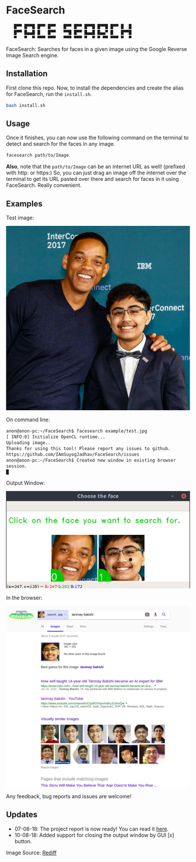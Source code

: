 # FaceSearch
       █▀▀ █▀▀█ █▀▀ █▀▀   █▀▀ █▀▀ █▀▀█ █▀▀█ █▀▀ █  █       
       █▀▀ █▄▄█ █   █▀▀   ▀▀█ █▀▀ █▄▄█ █▄▄▀ █   █▀▀█       
       ▀   ▀  ▀ ▀▀▀ ▀▀▀   ▀▀▀ ▀▀▀ ▀  ▀ ▀ ▀▀ ▀▀▀ ▀  ▀       

FaceSearch: Searches for faces in a given image using the Google Reverse Image Search engine.

## Installation
First clone this repo. Now, to install the dependencies and create the alias for FaceSearch, run the `install.sh`.
``` bash
bash install.sh
```
## Usage
Once it finishes, you can now use the following command on the terminal to detect and search for the faces in any image.
``` bash
facesearch path/to/Image
```
**Also**, note that the `path/to/Image` can be an internet URL as well! (prefixed with http: or https:)
So, you can just drag an image off the internet over the terminal to get its URL pasted over there and search for faces in it using FaceSearch. Really convenient.

## Examples
Test image:

![alt text](./example/test.jpg "Test image")

On command line:
```
anon@anon-pc:~/FaceSearch$ facesearch example/test.jpg
[ INFO:0] Initialize OpenCL runtime...
Uploading image..
Thanks for using this tool! Please report any issues to github.
https://github.com/IAmSuyogJadhav/FaceSearch/issues
anon@anon-pc:~/FaceSearch$ Created new window in existing browser session.
█
```
Output Window:

![alt text](./example/test0.png "The output window")

In the browser:

![alt text](./example/test1.png "Browser output")

Any feedback, bug reports and issues are welcome!

## Updates
  - 07-08-18: The project report is now ready! You can read it [here](Project_Report.pdf).
  - 10-08-18: Added support for closing the output window by GUI [x] button.
  

Image Source: [Rediff](http://im.rediff.com/getahead/2018/feb/26tanmay1.jpg)

